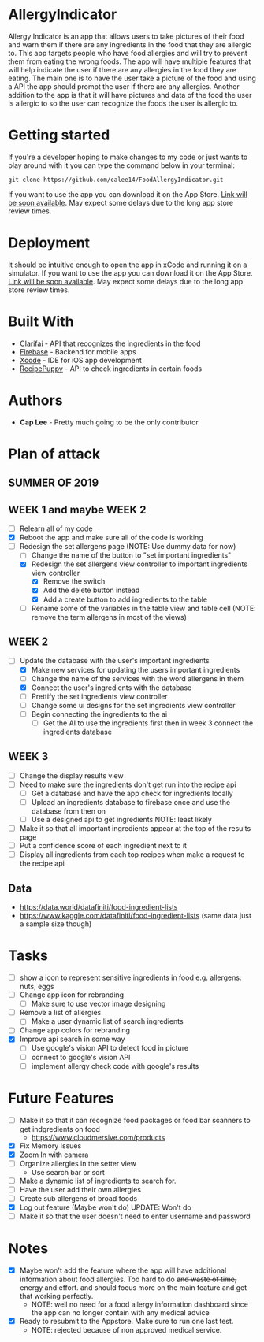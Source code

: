# AllergyIndicator
Allergy Indicator is an app that allows users to take pictures of their food and warn them if there are any ingredients in the food that they are allergic to. This app targets people who have food allergies and will try to prevent them from eating the wrong foods. The app will have multiple features that will help indicate the user if there are any allergies in the food they are eating. The main one is to have the user take a picture of the food and using a API the app should prompt the user if there are any allergies. Another addition to the app is that it will have pictures and data of the food the user is allergic to so the user can recognize the foods the user is allergic to. 

# Getting started
If you're a developer hoping to make changes to my code or just wants to play around with it you can type the command below in your terminal:
```
git clone https://github.com/calee14/FoodAllergyIndicator.git
```
If you want to use the app you can download it on the App Store. [Link will be soon available](). May expect some delays due to the long app store review times. 
# Deployment
It should be intuitive enough to open the app in xCode and running it on a simulator.
If you want to use the app you can download it on the App Store. [Link will be soon available](). May expect some delays due to the long app store review times. 
# Built With
- [Clarifai](https://clarifai.com) - API that recognizes the ingredients in the food
- [Firebase](https://firebase.google.com) - Backend for mobile apps
- [Xcode](https://developer.apple.com/xcode/) - IDE for iOS app development
- [RecipePuppy](http://www.recipepuppy.com/about/api/) - API to check ingredients in certain foods

# Authors
- **Cap Lee** - Pretty much going to be the only contributor

# Plan of attack
## SUMMER OF 2019
## WEEK 1 and maybe WEEK 2
- [ ] Relearn all of my code
- [X] Reboot the app and make sure all of the code is working
- [ ] Redesign the set allergens page (NOTE: Use dummy data for now)
  - [ ] Change the name of the button to "set important ingredients"
  - [X] Redesign the set allergens view controller to important ingredients view controller
    - [X] Remove the switch
    - [X] Add the delete button instead 
    - [X] Add a create button to add ingredients to the table
  - [ ] Rename some of the variables in the table view and table cell (NOTE: remove the term allergens in most of the views)
## WEEK 2
- [ ] Update the database with the user's important ingredients
  - [X] Make new services for updating the users important ingredients
  - [ ] Change the name of the services with the word allergens in them
  - [X] Connect the user's ingredients with the database
  - [ ] Prettify the set ingredients view controller
  - [ ] Change some ui designs for the set ingredients view controller
  - [ ] Begin connecting the ingredients to the ai
    - [ ] Get the AI to use the ingredients first then in week 3 connect the ingredients database
## WEEK 3
- [ ] Change the display results view
- [ ] Need to make sure the ingredients don't get run into the recipe api
  - [ ] Get a database and have the app check for ingredients locally
  - [ ] Upload an ingredients database to firebase once and use the database from then on
  - [ ] Use a designed api to get ingredients NOTE: least likely
- [ ] Make it so that all important ingredients appear at the top of the results page
- [ ] Put a confidence score of each ingredient next to it
- [ ] Display all ingredients from each top recipes when make a request to the recipe api
## Data
- https://data.world/datafiniti/food-ingredient-lists
- https://www.kaggle.com/datafiniti/food-ingredient-lists (same data just a sample size though)
# Tasks
- [ ] show a icon to represent sensitive ingredients in food e.g. allergens: nuts, eggs
- [ ] Change app icon for rebranding
    - [ ] Make sure to use vector image designing
- [ ] Remove a list of allergies
    - [ ] Make a user dynamic list of search ingredients
- [ ] Change app colors for rebranding
- [X] Improve api search in some way
  - [ ] Use google's vision API to detect food in picture
  - [ ] connect to google's vision API
  - [ ] implement allergy check code with google's results
# Future Features
- [ ] Make it so that it can recognize food packages or food bar scanners to get indgredients on food
  - https://www.cloudmersive.com/products
- [X] Fix Memory Issues
- [X] Zoom In with camera
- [ ] Organize allergies in the setter view
  - Use search bar or sort
- [ ] Make a dynamic list of ingredients to search for.
- [ ] Have the user add their own allergies
- [ ] Create sub allergens of broad foods
- [X] Log out feature (Maybe won't do) UPDATE: Won't do
- [ ] Make it so that the user doesn't need to enter username and password
# Notes
- [X] Maybe won't add the feature where the app will have additional information about food allergies. Too hard to do ~~and waste of time, energy and effort.~~ and should focus more on the main feature and get that working perfectly.
    - NOTE: well no need for a food allergy information dashboard since the app can no longer contain with any medical advice
- [X] Ready to resubmit to the Appstore. Make sure to run one last test.
    - NOTE: rejected because of non approved medical service.

